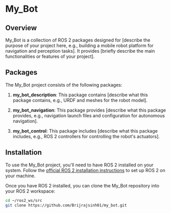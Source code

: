 # My_Bot

## Overview

My_Bot is a collection of ROS 2 packages designed for [describe the purpose of your project here, e.g., building a mobile robot platform for navigation and perception tasks]. It provides [briefly describe the main functionalities or features of your project].

## Packages

The My_Bot project consists of the following packages:

1. **my_bot_description**: This package contains [describe what this package contains, e.g., URDF and meshes for the robot model].

2. **my_bot_navigation**: This package provides [describe what this package provides, e.g., navigation launch files and configuration for autonomous navigation].

3. **my_bot_control**: This package includes [describe what this package includes, e.g., ROS 2 controllers for controlling the robot's actuators].

## Installation

To use the My_Bot project, you'll need to have ROS 2 installed on your system. Follow the [official ROS 2 installation instructions](https://index.ros.org/doc/ros2/Installation/) to set up ROS 2 on your machine.

Once you have ROS 2 installed, you can clone the My_Bot repository into your ROS 2 workspace:

```bash
cd ~/ros2_ws/src
git clone https://github.com/Brijrajsinh01/my_bot.git
